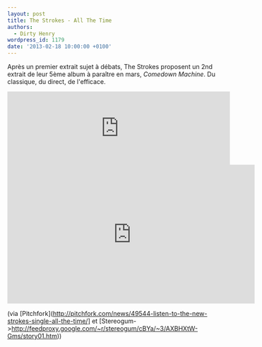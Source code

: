 ```yaml
---
layout: post
title: The Strokes - All The Time
authors:
  - Dirty Henry
wordpress_id: 1179
date: '2013-02-18 10:00:00 +0100'
---
```

Après un premier extrait sujet à débats, The Strokes proposent un 2nd extrait de leur 5ème album à paraître en mars, *Comedown Machine*. Du classique, du direct, de l'efficace.

<iframe width="100%" height="166" scrolling="no" frameborder="no" src="https://w.soundcloud.com/player/?url=http%3A%2F%2Fapi.soundcloud.com%2Ftracks%2F78952710"></iframe>

<iframe width="560" height="315" src="http://www.youtube.com/embed/TJC8zeu3MHk" frameborder="0" allowfullscreen></iframe>

(via [Pitchfork](http://pitchfork.com/news/49544-listen-to-the-new-strokes-single-all-the-time/] et [Stereogum->http://feedproxy.google.com/~r/stereogum/cBYa/~3/AXBHXtW-Gms/story01.htm))
